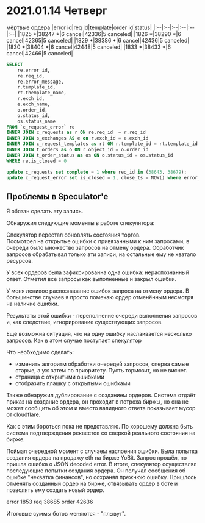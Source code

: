 # 2021.01.14 Четверг
мёртвые ордера
|error id|req id|template|order id|status|
|:--|:--|:--|:--|:--|:--|
|1825 *|38247 *|6 cancel|42336|5 canceled|
|1826 *|38290 *|6 cancel|42365|5 canceled|
|1829 *|38386 *|6 cancel|42436|5 canceled|
|1830 *|38404 *|6 cancel|42448|5 canceled|
|1833 *|38433 *|6 cancel|42466|5 canceled|

```SQL
SELECT 
	re.error_id,
    re.req_id,
    re.error_message,
    r.template_id,
    rt.themplate_name,
    r.exch_id,
    e.exch_name,
    o.order_id,
    o.status_id,
    os.status_name
FROM `c_request_error` re
INNER JOIN c_requests as r ON re.req_id  = r.req_id
INNER JOIN s_exchanges AS e on r.exch_id = e.exch_id
INNER JOIN c_request_templates as rt ON r.template_id = rt.template_id
INNER JOIN t_orders as o ON r.object_id = o.order_id
INNER JOIN t_order_status as os ON o.status_id = os.status_id
WHERE re.is_closed = 0
```
```SQL
update c_requests set complete = 1 where req_id in (38643, 38679);
update c_request_error set is_closed = 1, close_ts = NOW() where error_id in (1849, 1851);
```

## Проблемы в Speculator'e
Я обязан сделать эту запись.

Обнаружил следующие моменты в работе спекулятора:  

Спекулятор перестал обновлять состояния торгов.  
Посмотрел на открытые ошибки с привязанными к ним запросами, в очереди было множество запросов на отмену ордера. Обработчик запросов обрабатывал только эти записи, на остальные ему не хватало ресурсов.

У всех ордеров была зафиксированна одна ошибка: нераспознанный ответ.
Отметил все запросы как выполненные и закрыл ошибки.

У меня ленивое распознавание ошибок запроса на отмену ордера. В большинстве случаев я просто помечаю ордер отменённым несмотря на наличие ошибки.

Результаты этой ошибки - переполнение очереди выполнения запросов и, как следствие, игнорирование существующих запросов.

Ещё возможна ситуация, что на одну ошибку наслаивается несколько запросов. Как в этом случае поступает спекулятор

Что необходимо сделать:
 - изменить алгоритм обработки очередей запросов, сперва самые старые, а уж затем по приоритету. Пусть тормозит, но не виснет.
 - страница с открытыми ошибками
 - отобразить плашку с открытыми ошибками

 Также обнаружил дублирование с созданием ордеров. Система отдаёт приказ на создание ордера, он проходит в потроха биржы, но она не может сообщить об этом и вместо валидного ответа показывает мусор от cloudflare.

 Как с этим бороться пока не представляю. По хорошему должна быть система подтверждения реквестов со сверкой реального состояния на бирже.

Поймал очередной момент с случаем наслоения ошибки. Была попытка создания ордера на продажу eth на бирже YoBit. Запрос прошёл, но пришла ошибка о JSON decoded error. В итоге, спекулятор осуществлял последующие попытки создания ордера. Он получал сообщения об ошибке "нехватка финансов", но сохранял прежнюю ошибку. Пришлось отменять созданный ордер на бирже, отвязывать ордер в боте и позволять ему создать новый ордер.

 error 1853
 req 38685
 order 42636

Итоговые суммы ботов меняются - "плывут".